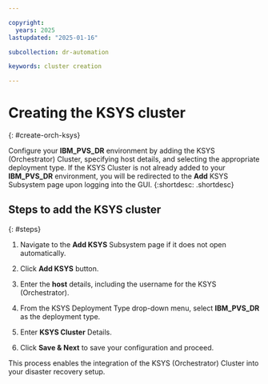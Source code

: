 ```yaml
---

copyright:
  years: 2025
lastupdated: "2025-01-16"

subcollection: dr-automation

keywords: cluster creation

---
```


# Creating the KSYS cluster
{: #create-orch-ksys}

Configure your **IBM_PVS_DR** environment by adding the KSYS (Orchestrator) Cluster, specifying host details, and selecting the appropriate deployment type. If the KSYS Cluster is not already added to your **IBM_PVS_DR** environment, you will be redirected to the **Add** KSYS Subsystem page upon logging into the GUI.
{:shortdesc: .shortdesc}

## Steps to add the KSYS cluster
{: #steps}

1. Navigate to the **Add KSYS** Subsystem page if it does not open automatically.

2. Click **Add KSYS** button.

3. Enter the **host** details, including the username for the KSYS (Orchestrator).

4. From the KSYS Deployment Type drop-down menu, select **IBM_PVS_DR** as the deployment type.

5. Enter **KSYS Cluster** Details.

6. Click **Save & Next** to save your configuration and proceed.

This process enables the integration of the KSYS (Orchestrator) Cluster into your disaster recovery setup.
